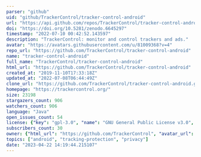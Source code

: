 ```yaml
---
parser: "github"
uid: "github/TrackerControl/tracker-control-android"
url: "https://api.github.com/repos/TrackerControl/tracker-control-android"
doi: "https://doi.org/10.5281/zenodo.6645297"
timestamp: "2022-07-10 00:42:52.143597"
description: "TrackerControl: monitor and control trackers and ads."
avatar: "https://avatars.githubusercontent.com/u/81009368?v=4"
repo_url: "https://github.com/TrackerControl/tracker-control-android"
name: "tracker-control-android"
full_name: "TrackerControl/tracker-control-android"
html_url: "https://github.com/TrackerControl/tracker-control-android"
created_at: "2019-11-10T17:33:18Z"
updated_at: "2022-07-08T06:44:49Z"
clone_url: "https://github.com/TrackerControl/tracker-control-android.git"
homepage: "https://trackercontrol.org/"
size: 23198
stargazers_count: 906
watchers_count: 906
language: "Java"
open_issues_count: 54
license: {"key": "gpl-3.0", "name": "GNU General Public License v3.0", "spdx_id": "GPL-3.0", "url": "https://api.github.com/licenses/gpl-3.0", "node_id": "MDc6TGljZW5zZTk="}
subscribers_count: 30
owner: {"html_url": "https://github.com/TrackerControl", "avatar_url": "https://avatars.githubusercontent.com/u/81009368?v=4", "login": "TrackerControl", "type": "Organization"}
topics: ["android", "tracking-protection", "privacy"]
date: "2023-04-22 14:19:44.215107"
---
```

